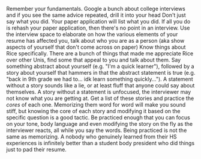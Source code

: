 Remember your fundamentals. Google a bunch about college interviews and if you see the same advice repeated, drill it into your head
Don't just say what you did. Your paper application will list what you did. If all you do is rehash your paper application, then there's no point in an interview. Use the interview space to elaborate on how the various elements of your resume has affected you, talk about who you are as a person (aka show aspects of yourself that don't come across on paper)
Know things about Rice specifically. There are a bunch of things that made me appreciate Rice over other Unis, find some that appeal to you and talk about them.
Say something abstract about yourself (e.g. "I'm a quick learner"), followed by a story about yourself that hammers in that the abstract statement is true (e.g. "back in 9th grade we had to... idk learn something quickly..."). A statement without a story sounds like a lie, or at least fluff that anyone could say about themselves. A story without a statement is unfocused, the interviewer may not know what you are getting at.
Get a list of these stories and practice the *cores* of each one. Memorizing them word for word will make you sound stiff, but knowing the core of each story and modifying it based on the specific question is a good tactic. Be practiced enough that you can focus on your tone, body language and even modifying the story on the fly as the interviewer reacts, all while you say the words. Being practiced is not the same as memorizing.
A nobody who genuinely learned from their HS experiences is infinitely better than a student body president who did things just to pad their resume.
